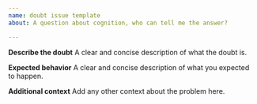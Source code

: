 ```yaml
---
name: doubt issue template
about: A question about cognition, who can tell me the answer?

---
```


**Describe the doubt**
A clear and concise description of what the doubt is.

**Expected behavior**
A clear and concise description of what you expected to happen.

**Additional context**
Add any other context about the problem here.
